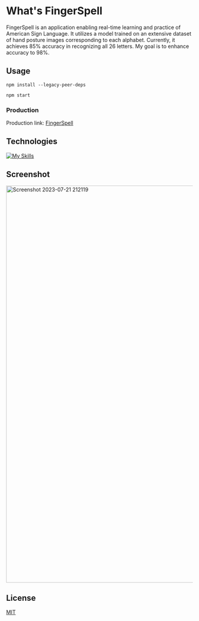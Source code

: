 # What's FingerSpell

FingerSpell is an application enabling real-time learning and practice of American Sign Language. It utilizes a model trained on an extensive dataset of hand posture images corresponding to each alphabet. Currently, it achieves 85% accuracy in recognizing all 26 letters. My goal is to enhance accuracy to 98%.

## Usage

```
npm install --legacy-peer-deps

npm start
```
### Production
Production link: [FingerSpell](https://fingerspell.vercel.app)

## Technologies
[![My Skills](https://skills.thijs.gg/icons?i=react,tensorflow,javascript,html,css&theme=dark)]()


## Screenshot
<img width="1072" alt="Screenshot 2023-07-21 212119" src="https://github.com/armanalam03/FingerSpell/assets/39340406/20d01b4a-7932-4fb4-99ae-f641fcfe992b">


## License

[MIT](https://choosealicense.com/licenses/mit/)
